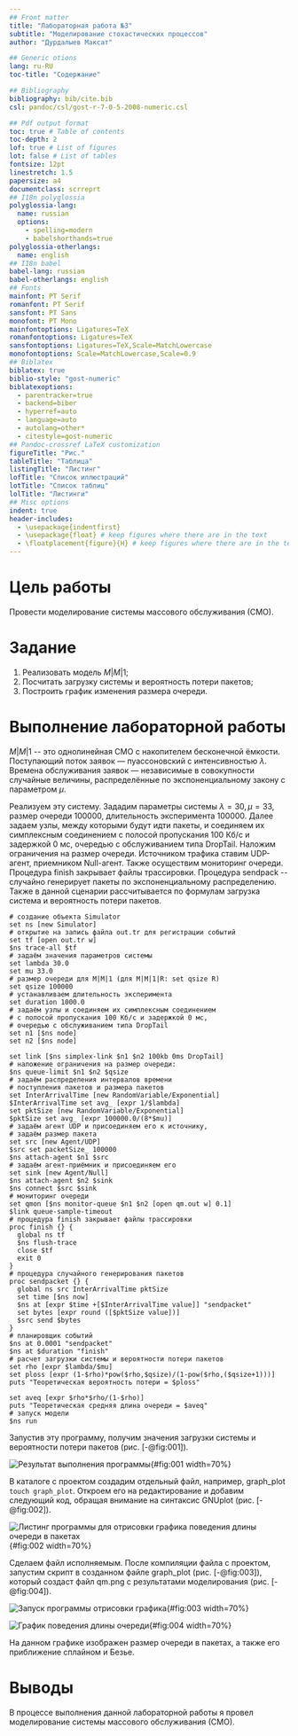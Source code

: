 ```yaml
---
## Front matter
title: "Лабораторная работа №3"
subtitle: "Моделирование стохастических процессов"
author: "Дурдалыев Максат"

## Generic otions
lang: ru-RU
toc-title: "Содержание"

## Bibliography
bibliography: bib/cite.bib
csl: pandoc/csl/gost-r-7-0-5-2008-numeric.csl

## Pdf output format
toc: true # Table of contents
toc-depth: 2
lof: true # List of figures
lot: false # List of tables
fontsize: 12pt
linestretch: 1.5
papersize: a4
documentclass: scrreprt
## I18n polyglossia
polyglossia-lang:
  name: russian
  options:
	- spelling=modern
	- babelshorthands=true
polyglossia-otherlangs:
  name: english
## I18n babel
babel-lang: russian
babel-otherlangs: english
## Fonts
mainfont: PT Serif
romanfont: PT Serif
sansfont: PT Sans
monofont: PT Mono
mainfontoptions: Ligatures=TeX
romanfontoptions: Ligatures=TeX
sansfontoptions: Ligatures=TeX,Scale=MatchLowercase
monofontoptions: Scale=MatchLowercase,Scale=0.9
## Biblatex
biblatex: true
biblio-style: "gost-numeric"
biblatexoptions:
  - parentracker=true
  - backend=biber
  - hyperref=auto
  - language=auto
  - autolang=other*
  - citestyle=gost-numeric
## Pandoc-crossref LaTeX customization
figureTitle: "Рис."
tableTitle: "Таблица"
listingTitle: "Листинг"
lofTitle: "Список иллюстраций"
lotTitle: "Список таблиц"
lolTitle: "Листинги"
## Misc options
indent: true
header-includes:
  - \usepackage{indentfirst}
  - \usepackage{float} # keep figures where there are in the text
  - \floatplacement{figure}{H} # keep figures where there are in the text
---
```


# Цель работы

Провести моделирование системы массового обслуживания (СМО).

# Задание

1. Реализовать модель $M|M|1$;
2. Посчитать загрузку системы и вероятность потери пакетов;
3. Построить график изменения размера очереди.

# Выполнение лабораторной работы

$M|M|1$ -- это однолинейная СМО с накопителем бесконечной ёмкости. Поступающий поток заявок — пуассоновский с интенсивностью $\lambda$. Времена обслуживания
заявок — независимые в совокупности случайные величины, распределённые по
экспоненциальному закону с параметром $\mu$.

Реализуем эту систему. 
Зададим параметры системы $\lambda = 30, \, \mu = 33$, размер очереди 100000, длительность эксперимента 100000. Далее задаем узлы, между которыми будут идти пакеты, и соединяем их симплексным соединением с полосой пропускания 100 Кб/с и задержкой 0 мс, очередью с обслуживанием типа DropTail. Наложим ограничения на размер очереди. Источником трафика ставим UDP-агент, приемником Null-агент. Также осуществим мониторинг очереди. Процедура finish закрывает файлы трассировки. Процедура sendpack -- случайно генерирует пакеты по экспоненциальному распределению. Также в данной сценарии рассчитывается по формулам загрузка система и вероятность потери пакетов.

```
# создание объекта Simulator
set ns [new Simulator]
# открытие на запись файла out.tr для регистрации событий
set tf [open out.tr w]
$ns trace-all $tf
# задаём значения параметров системы
set lambda 30.0
set mu 33.0
# размер очереди для M|M|1 (для M|M|1|R: set qsize R)
set qsize 100000
# устанавливаем длительность эксперимента
set duration 1000.0
# задаём узлы и соединяем их симплексным соединением
# с полосой пропускания 100 Кб/с и задержкой 0 мс,
# очередью с обслуживанием типа DropTail
set n1 [$ns node]
set n2 [$ns node]

set link [$ns simplex-link $n1 $n2 100kb 0ms DropTail]
# наложение ограничения на размер очереди:
$ns queue-limit $n1 $n2 $qsize
# задаём распределения интервалов времени
# поступления пакетов и размера пакетов
set InterArrivalTime [new RandomVariable/Exponential]
$InterArrivalTime set avg_ [expr 1/$lambda]
set pktSize [new RandomVariable/Exponential]
$pktSize set avg_ [expr 100000.0/(8*$mu)]
# задаём агент UDP и присоединяем его к источнику,
# задаём размер пакета
set src [new Agent/UDP]
$src set packetSize_ 100000
$ns attach-agent $n1 $src
# задаём агент-приёмник и присоединяем его
set sink [new Agent/Null]
$ns attach-agent $n2 $sink
$ns connect $src $sink
# мониторинг очереди
set qmon [$ns monitor-queue $n1 $n2 [open qm.out w] 0.1]
$link queue-sample-timeout
# процедура finish закрывает файлы трассировки
proc finish {} {
  global ns tf
  $ns flush-trace
  close $tf
  exit 0
}
# процедура случайного генерирования пакетов
proc sendpacket {} {
  global ns src InterArrivalTime pktSize
  set time [$ns now]
  $ns at [expr $time +[$InterArrivalTime value]] "sendpacket"
  set bytes [expr round ([$pktSize value])]
  $src send $bytes
}
# планировщик событий
$ns at 0.0001 "sendpacket"
$ns at $duration "finish"
# расчет загрузки системы и вероятности потери пакетов
set rho [expr $lambda/$mu]
set ploss [expr (1-$rho)*pow($rho,$qsize)/(1-pow($rho,($qsize+1)))]
puts "Теоретическая вероятность потери = $ploss"

set aveq [expr $rho*$rho/(1-$rho)]
puts "Теоретическая средняя длина очереди = $aveq"
# запуск модели
$ns run
```

Запустив эту программу, получим значения  загрузки системы и вероятности потери пакетов (рис. [-@fig:001]).

![Результат выполнения программы](image/1.png){#fig:001 width=70%}

В каталоге с проектом создадим отдельный файл, например, graph_plot `touch graph_plot`.
Откроем его на редактирование и добавим следующий код, обращая внимание на синтаксис GNUplot (рис. [-@fig:002]).

![Листинг программы для отрисовки графика поведения длины очереди в пакетах](image/4.png){#fig:002 width=70%}

Сделаем файл исполняемым. После компиляции файла с проектом, запустим скрипт в созданном файле graph_plot (рис. [-@fig:003]), который создаст файл qm.png с результатами моделирования (рис. [-@fig:004]).

![Запуск программы отрисовки графика](image/2.png){#fig:003 width=70%}

![График поведения длины очереди](image/3.png){#fig:004 width=70%}

На данном графике изображен размер очереди в пакетах, а также его приближение сплайном и Безье.

# Выводы

В процессе выполнения данной лабораторной работы я провел моделирование системы массового обслуживания (СМО).
